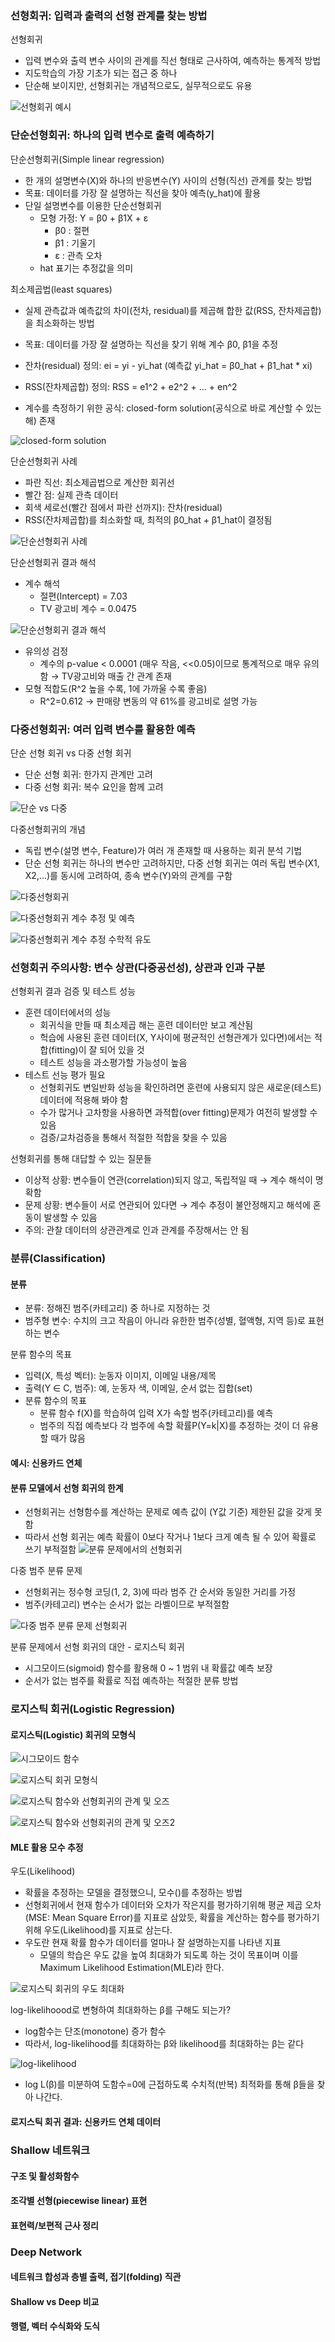 ### 선형회귀: 입력과 출력의 선형 관계를 찾는 방법
선형회귀
- 입력 변수와 출력 변수 사이의 관계를 직선 형태로 근사하여, 예측하는 통계적 방법
- 지도학습의 가장 기초가 되는 접근 중 하나
- 단순해 보이지만, 선형회귀는 개념적으로도, 실무적으로도 유용

![선형회귀 예시](선형회귀예시.png)

### 단순선형회귀: 하나의 입력 변수로 출력 예측하기
단순선형회귀(Simple linear regression)
- 한 개의 설명변수(X)와 하나의 반응변수(Y) 사이의 선형(직선) 관계를 찾는 방법
- 목표: 데이터를 가장 잘 설명하는 직선을 찾아 예측(y_hat)에 활용
- 단일 설명변수를 이용한 단순선형회귀
  - 모형 가정: Y = β0 + β1X + ε
    - β0 : 절편
    - β1 : 기울기
    - ε  : 관측 오차
  - hat 표기는 추정값을 의미

최소제곱법(least squares)
- 실제 관측값과 예측값의 차이(전차, residual)를 제곱해 합한 값(RSS, 잔차제곱합)을 최소화하는 방법
- 목표: 데이터를 가장 잘 설명하는 직선을 찾기 위해 계수 β0, β1을 추정

- 잔차(residual) 정의: ei = yi - yi_hat (예측값 yi_hat =  β0_hat + β1_hat * xi)
- RSS(잔차제곱합) 정의: RSS = e1^2 + e2^2 + ... + en^2

- 계수를 측정하기 위한 공식: closed-form solution(공식으로 바로 계산할 수 있는 해) 존재

![closed-form solution](closed-form_solution.png)

단순선형회귀 사례
- 파란 직선: 최소제곱법으로 계산한 회귀선
- 빨간 점: 실제 관측 데이터
- 회색 세로선(빨간 점에서 파란 선까지): 잔차(residual)
- RSS(잔차제곱합)를 최소화할 때, 최적의 β0_hat + β1_hat이 결정됨

![단순선형회귀 사례](단순선형회귀사례.png)

단순선형회귀 결과 해석
- 계수 해석
  - 절편(Intercept) = 7.03
  - TV 광고비 계수 = 0.0475

![단순선형회귀 결과 해석](단순선형회귀결과해석.png)

- 유의성 검정
  - 계수의 p-value < 0.0001 (매우 작음, <<0.05)이므로 통계적으로 매우 유의함 → TV광고비와 매출 간 관계 존재
- 모형 적합도(R^2 높을 수록, 1에 가까울 수록 좋음)
  - R^2=0.612 → 판매량 변동의 약 61%를 광고비로 설명 가능

### 다중선형회귀: 여러 입력 변수를 활용한 예측
단순 선형 회귀 vs 다중 선형 회귀
- 단순 선형 회귀: 한가지 관계만 고려
- 다중 선형 회귀: 복수 요인을 함께 고려

![단순 vs 다중](단순다중비교.png)

다중선형회귀의 개념
- 독립 변수(설명 변수, Feature)가 여러 개 존재할 때 사용하는 회귀 분석 기법
- 단순 선형 회귀는 하나의 변수만 고려하지만, 다중 선형 회귀는 여러 독립 변수(X1, X2,...)를 동시에 고려하여, 종속 변수(Y)와의 관계를 구함

![다중선형회귀](다중선형회귀.png)

![다중선형회귀 계수 추정 및 예측](다중선형회귀추정및예측.png)

![다중선형회귀 계수 추정 수학적 유도](다중선형회귀수학적유도.png)

### 선형회귀 주의사항: 변수 상관(다중공선성), 상관과 인과 구분
선형회귀 결과 검증 및 테스트 성능
- 훈련 데이터에서의 성능
  - 회귀식을 만들 때 최소제곱 해는 훈련 데이터만 보고 계산됨
  - 헉습에 사용된 훈련 데이터(X, Y사이에 평균적인 선형관계가 있다면)에서는 적합(fitting)이 잘 되어 있을 것
  - 테스트 성능을 과소평가할 가능성이 높음
- 테스트 선능 평가 필요
  - 선형회귀도 변일반화 성능을 확인하려면 훈련에 사용되지 않은 새로운(테스트) 데이터에 적용해 봐야 함
  - 수가 많거나 고차항을 사용하면 과적합(over fitting)문제가 여전히 발생할 수 있음
  - 검증/교차검증을 통해서 적절한 적합을 찾을 수 있음

선형회귀를 통해 대답할 수 있는 질문들
- 이상적 상황: 변수들이 연관(correlation)되지 않고, 독립적일 때 → 계수 해석이 명확함
- 문제 상황: 변수들이 서로 연관되어 있다면 → 계수 추정이 불안정해지고 해석에 혼동이 발생할 수 있음
- 주의: 관찰 데이터의 상관관계로 인과 관계를 주장해서는 안 됨

### 분류(Classification)
#### 분류
- 분류: 정해진 범주(카테고리) 중 하나로 지정하는 것
- 범주형 변수: 수치의 크고 작음이 아니라 유한한 범주(성별, 혈액형, 지역 등)로 표현하는 변수

분류 함수의 목표
- 입력(X, 특성 벡터): 눈동자 이미지, 이메일 내용/제목
- 출력(Y ∈ C, 범주): 예, 눈동자 색, 이메일, 순서 없는 집합(set)
- 분류 함수의 목표
  - 분류 함수 f(X)를 학습하여 입력 X가 속할 범주(카테고리)를 예측
  - 범주의 직접 예측보다 각 범주에 속할 확률P(Y=k|X)를 추정하는 것이 더 유용할 때가 많음

#### 예시: 신용카드 연체


#### 분류 모델에서 선형 회귀의 한계
- 선형회귀는 선형함수를 계산하는 문제로 예측 값이 (Y값 기준) 제한된 값을 갖게 못함
- 따라서 선형 회귀는 예측 확률이 0보다 작거나 1보다 크게 예측 될 수 있어 확률로 쓰기 부적절함
![분류 문제에서의 선형회귀](분류문제선형회귀.png)

다중 범주 분류 문제
- 선형회귀는 정수형 코딩(1, 2, 3)에 따라 범주 간 순서와 동일한 거리를 가정
- 범주(카테고리) 변수는 순서가 없는 라벨이므로 부적절함

![다중 범주 분류 문제 선형회귀](다중범주분류문제선형회귀.png)

분류 문제에서 선형 회귀의 대안 - 로지스틱 회귀
- 시그모이드(sigmoid) 함수를 활용해 0 ~ 1 범위 내 확률값 예측 보장
- 순서가 없는 범주를 확률로 직접 예측하는 적절한 분류 방법

### 로지스틱 회귀(Logistic Regression)
#### 로지스틱(Logistic) 회귀의 모형식
![시그모이드 함수](시그모이드함수.png)

![로지스틱 회귀 모형식](로지스틱회귀모형식.png)

![로지스틱 함수와 선형회귀의 관계 및 오즈](로지스틱함수및오즈.png)

![로지스틱 함수와 선형회귀의 관계 및 오즈2](로지스틱함수및오즈2.png)

#### MLE 활용 모수 추정
우도(Likelihood)
- 확률을 추정하는 모델을 결정했으니, 모수()를 추정하는 방법
- 선형회귀에서 현재 함수가 데이터와 오차가 작은지를 평가하기위해 평균 제곱 오차(MSE: Mean Square Error)를 지표로 삼았듯, 확률을 계산하는 함수를 평가하기 위해 우도(Likelihood)를 지표로 삼는다.
- 우도란 현재 확률 함수가 데이터를 얼마나 잘 설명하는지를 나타낸 지표
  - 모델의 학습은 우도 값을 높여 최대화가 되도록 하는 것이 목표이며 이를 Maximum Likelihood Estimation(MLE)라 한다.

![로지스틱 회귀의 우도 최대화](로지스틱회귀우도최대화.png)

log-likelihoood로 변형하여 최대화하는 β를 구해도 되는가?
- log함수는 단조(monotone) 증가 함수
- 따라서, log-likelihood를 최대화하는 β와 likelihood를 최대화하는 β는 같다

![log-likelihood](log-likelihood.png)

- log L(β)를 미분하여 도함수=0에 근접하도록 수치적(반복) 최적화를 통해 β들을 찾아 나간다.

#### 로지스틱 회귀 결과: 신용카드 연체 데이터

### Shallow 네트워크
#### 구조 및 활성화함수



#### 조각별 선형(piecewise linear) 표현



#### 표현력/보편적 근사 정리



### Deep Network
#### 네트워크 합성과 층별 출력, 접기(folding) 직관



#### Shallow vs Deep 비교



#### 행렬, 벡터 수식화와 도식
